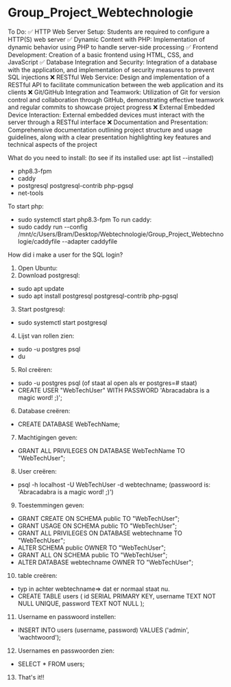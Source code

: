 # Group_Project_Webtechnologie

To Do:
✅ HTTP Web Server Setup: Students are required to configure a HTTP(S) web server
✅ Dynamic Content with PHP: Implementation of dynamic behavior using PHP to handle server-side processing
✅ Frontend Development: Creation of a basic frontend using HTML, CSS, and JavaScript
✅ Database Integration and Security: Integration of a database with the application, and implementation of security measures to prevent SQL injections 
❌ RESTful Web Service: Design and implementation of a RESTful API to facilitate communication between the web application and its clients
❌ Git/GitHub Integration and Teamwork: Utilization of Git for version control and collaboration through GitHub, demonstrating effective teamwork and regular commits to showcase project progress
❌ External Embedded Device Interaction: External embedded devices must interact with the server through a RESTful interface
❌ Documentation and Presentation: Comprehensive documentation outlining project structure and usage guidelines, along with a clear presentation highlighting key features and technical aspects of the project


What do you need to install: (to see if its installed use: apt list --installed)
-  php8.3-fpm
-  caddy
-  postgresql postgresql-contrib php-pgsql
-  net-tools

To start php:
-  sudo systemctl start php8.3-fpm
To run caddy:
-  sudo caddy run --config /mnt/c/Users/Bram/Desktop/Webtechnologie/Group_Project_Webtechnologie/caddyfile --adapter caddyfile



How did i make a user for the SQL login?
1) Open Ubuntu:
2) Download postgresql:
  - sudo apt update
  - sudo apt install postgresql postgresql-contrib php-pgsql
3) Start postgresql:
  - sudo systemctl start postgresql
4) Lijst van rollen zien:
  - sudo -u postgres psql
  - du
5) Rol creëren:
  - sudo -u postgres psql (of staat al open als er postgres=# staat)
  - CREATE USER "WebTechUser" WITH PASSWORD 'Abracadabra is a magic word! ;)';
6) Database creëren:
  - CREATE DATABASE WebTechName;
7) Machtigingen geven:
  - GRANT ALL PRIVILEGES ON DATABASE WebTechName TO "WebTechUser";
8) User creëren:
  - psql -h localhost -U WebTechUser -d webtechname;  (passwoord is: 'Abracadabra is a magic word! ;)')
9) Toestemmingen geven:
  - GRANT CREATE ON SCHEMA public TO "WebTechUser";
  - GRANT USAGE ON SCHEMA public TO "WebTechUser";
  - GRANT ALL PRIVILEGES ON DATABASE webtechname TO "WebTechUser";
  - ALTER SCHEMA public OWNER TO "WebTechUser";
  - GRANT ALL ON SCHEMA public TO "WebTechUser";
  - ALTER DATABASE webtechname OWNER TO "WebTechUser";
10) table creëren:
  - typ in achter webtechname=> dat er normaal staat nu.
  - CREATE TABLE users (
    id SERIAL PRIMARY KEY,
    username TEXT NOT NULL UNIQUE,
    password TEXT NOT NULL
    );
11) Username en passwoord instellen:
  - INSERT INTO users (username, password) VALUES ('admin', 'wachtwoord');
12) Usernames en passwoorden zien:
  - SELECT * FROM users;
13) That's it!!
